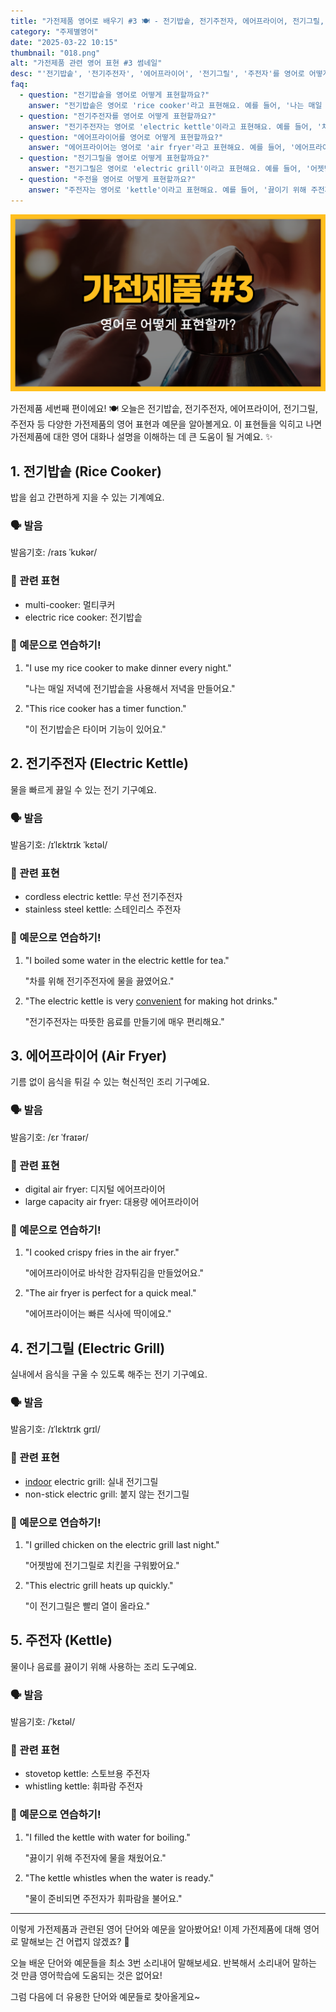 ```yaml
---
title: "가전제품 영어로 배우기 #3 🍽️ - 전기밥솥, 전기주전자, 에어프라이어, 전기그릴, 주전자 영어로"
category: "주제별영어"
date: "2025-03-22 10:15"
thumbnail: "018.png"
alt: "가전제품 관련 영어 표현 #3 썸네일"
desc: "'전기밥솥', '전기주전자', '에어프라이어', '전기그릴', '주전자'를 영어로 어떻게 표현하면 좋을까요? 각 가전제품의 영어 표현과 예문을 통해 쉽게 배워봅시다."
faq:
  - question: "전기밥솥을 영어로 어떻게 표현할까요?"
    answer: "전기밥솥은 영어로 'rice cooker'라고 표현해요. 예를 들어, '나는 매일 저녁에 전기밥솥을 사용해서 저녁을 만들어요'는 'I use my rice cooker to make dinner every night'라고 말할 수 있어요."
  - question: "전기주전자를 영어로 어떻게 표현할까요?"
    answer: "전기주전자는 영어로 'electric kettle'이라고 표현해요. 예를 들어, '차를 위해 전기주전자에 물을 끓였어요'는 'I boiled some water in the electric kettle for tea'라고 말할 수 있어요."
  - question: "에어프라이어를 영어로 어떻게 표현할까요?"
    answer: "에어프라이어는 영어로 'air fryer'라고 표현해요. 예를 들어, '에어프라이어로 바삭한 감자튀김을 만들었어요'는 'I cooked crispy fries in the air fryer'라고 말할 수 있어요."
  - question: "전기그릴을 영어로 어떻게 표현할까요?"
    answer: "전기그릴은 영어로 'electric grill'이라고 표현해요. 예를 들어, '어젯밤에 전기그릴로 치킨을 구워봤어요'는 'I grilled chicken on the electric grill last night'라고 말할 수 있어요."
  - question: "주전을 영어로 어떻게 표현할까요?"
    answer: "주전자는 영어로 'kettle'이라고 표현해요. 예를 들어, '끓이기 위해 주전자에 물을 채웠어요'는 'I filled the kettle with water for boiling'라고 말할 수 있어요."
---
```


![가전제품 영어표현 #3 썸네일](./018.png)

가전제품 세번째 편이에요! 🍽️ 오늘은 전기밥솥, 전기주전자, 에어프라이어, 전기그릴, 주전자 등 다양한 가전제품의 영어 표현과 예문을 알아볼게요. 이 표현들을 익히고 나면 가전제품에 대한 영어 대화나 설명을 이해하는 데 큰 도움이 될 거예요. ✨

<script async src="https://pagead2.googlesyndication.com/pagead/js/adsbygoogle.js?client=ca-pub-1465612013356152"
     crossorigin="anonymous"></script>
<!-- engple-horizontal-ad -->

<ins class="adsbygoogle"
     style="display:block"
     data-ad-client="ca-pub-1465612013356152"
     data-ad-slot="2106896038"
     data-ad-format="auto"
     data-full-width-responsive="true"></ins>

<script>
     (adsbygoogle = window.adsbygoogle || []).push({});
</script>

## 1. 전기밥솥 (Rice Cooker)

밥을 쉽고 간편하게 지을 수 있는 기계예요.

### 🗣️ 발음

<span data-pronunciation="rice cooker">발음기호: /raɪs ˈkʊkər/</span>

### 💭 관련 표현

- multi-cooker: 멀티쿠커
- electric rice cooker: 전기밥솥

### 📝 예문으로 연습하기!

1. "I use my rice cooker to make dinner every night."

   "나는 매일 저녁에 전기밥솥을 사용해서 저녁을 만들어요."

2. "This rice cooker has a timer function."

   "이 전기밥솥은 타이머 기능이 있어요."

## 2. 전기주전자 (Electric Kettle)

물을 빠르게 끓일 수 있는 전기 기구예요.

### 🗣️ 발음

<span data-pronunciation="electric kettle">발음기호: /ɪˈlɛktrɪk ˈkɛtəl/</span>

### 💭 관련 표현

- cordless electric kettle: 무선 전기주전자
- stainless steel kettle: 스테인리스 주전자

### 📝 예문으로 연습하기!

1. "I boiled some water in the electric kettle for tea."

   "차를 위해 전기주전자에 물을 끓였어요."

2. "The electric kettle is very [convenient](/blog/in-english/323.convenient/) for making hot drinks."

   "전기주전자는 따뜻한 음료를 만들기에 매우 편리해요."

## 3. 에어프라이어 (Air Fryer)

기름 없이 음식을 튀길 수 있는 혁신적인 조리 기구예요.

### 🗣️ 발음

<span data-pronunciation="air fryer">발음기호: /ɛr ˈfraɪər/</span>

### 💭 관련 표현

- digital air fryer: 디지털 에어프라이어
- large capacity air fryer: 대용량 에어프라이어

### 📝 예문으로 연습하기!

1. "I cooked crispy fries in the air fryer."

   "에어프라이어로 바삭한 감자튀김을 만들었어요."

2. "The air fryer is perfect for a quick meal."

   "에어프라이어는 빠른 식사에 딱이에요."

## 4. 전기그릴 (Electric Grill)

실내에서 음식을 구울 수 있도록 해주는 전기 기구예요.

### 🗣️ 발음

<span data-pronunciation="electric grill">발음기호: /ɪˈlɛktrɪk ɡrɪl/</span>

### 💭 관련 표현

- [indoor](/blog/in-english/324.indoor/) electric grill: 실내 전기그릴
- non-stick electric grill: 붙지 않는 전기그릴

### 📝 예문으로 연습하기!

1. "I grilled chicken on the electric grill last night."

   "어젯밤에 전기그릴로 치킨을 구워봤어요."

2. "This electric grill heats up quickly."

   "이 전기그릴은 빨리 열이 올라요."

## 5. 주전자 (Kettle)

물이나 음료를 끓이기 위해 사용하는 조리 도구예요.

### 🗣️ 발음

<span data-pronunciation="kettle">발음기호: /ˈkɛtəl/</span>

### 💭 관련 표현

- stovetop kettle: 스토브용 주전자
- whistling kettle: 휘파람 주전자

### 📝 예문으로 연습하기!

1. "I filled the kettle with water for boiling."

   "끓이기 위해 주전자에 물을 채웠어요."

2. "The kettle whistles when the water is ready."

   "물이 준비되면 주전자가 휘파람을 불어요."

---

이렇게 가전제품과 관련된 영어 단어와 예문을 알아봤어요! 이제 가전제품에 대해 영어로 말해보는 건 어렵지 않겠죠? 🔌

오늘 배운 단어와 예문들을 최소 3번 소리내어 말해보세요. 반복해서 소리내어 말하는 것 만큼 영어학습에 도움되는 것은 없어요!

그럼 다음에 더 유용한 단어와 예문들로 찾아올게요~
